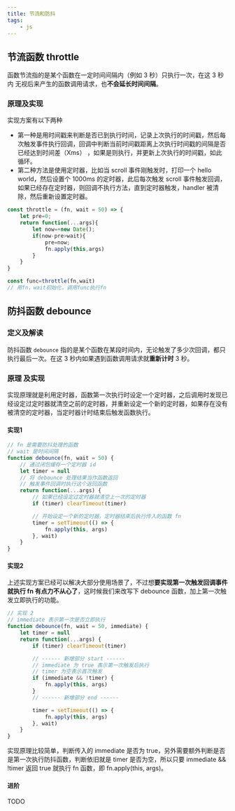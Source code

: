 ```yaml
---
title: 节流和防抖
tags:
    - js
---
```


## 节流函数 throttle

函数节流指的是某个函数在一定时间间隔内（例如 3 秒）只执行一次，在这 3 秒内 无视后来产生的函数调用请求，也**不会延长时间间隔**。

### 原理及实现

实现方案有以下两种

- 第一种是用时间戳来判断是否已到执行时间，记录上次执行的时间戳，然后每次触发事件执行回调，回调中判断当前时间戳距离上次执行时间戳的间隔是否已经达到时间差（Xms） ，如果是则执行，并更新上次执行的时间戳，如此循环。
- 第二种方法是使用定时器，比如当 scroll 事件刚触发时，打印一个 hello world，然后设置个 1000ms 的定时器，此后每次触发 scroll 事件触发回调，如果已经存在定时器，则回调不执行方法，直到定时器触发，handler 被清除，然后重新设置定时器。

```js
const throttle = (fn, wait = 50) => {
    let pre=0;
    return function(...args){
        let now=+new Date();
        if(now-pre>wait){
            pre=now;
            fn.apply(this,args)
        }
    }
}

const func=throttle(fn,wait)
// 用fn，wait初始化，调用func执行fn
```

## 防抖函数 debounce

### 定义及解读

防抖函数 `debounce` 指的是某个函数在某段时间内，无论触发了多少次回调，都只执行最后一次。在这 3 秒内如果遇到函数调用请求就**重新计时** 3 秒。

### 原理 及实现

实现原理就是利用定时器，函数第一次执行时设定一个定时器，之后调用时发现已经设定过定时器就清空之前的定时器，并重新设定一个新的定时器，如果存在没有被清空的定时器，当定时器计时结束后触发函数执行。

#### 实现1

```js
// fn 是需要防抖处理的函数
// wait 是时间间隔
function debounce(fn, wait = 50) {
    // 通过闭包缓存一个定时器 id
    let timer = null
    // 将 debounce 处理结果当作函数返回
    // 触发事件回调时执行这个返回函数
    return function(...args) {
        // 如果已经设定过定时器就清空上一次的定时器
        if (timer) clearTimeout(timer)

        // 开始设定一个新的定时器，定时器结束后执行传入的函数 fn
        timer = setTimeout(() => {
            fn.apply(this, args)
        }, wait)
    }
}
```

#### 实现2

上述实现方案已经可以解决大部分使用场景了，不过想**要实现第一次触发回调事件就执行 fn 有点力不从心了**，这时候我们来改写下 debounce 函数，加上第一次触发立即执行的功能。

```js
// 实现 2
// immediate 表示第一次是否立即执行
function debounce(fn, wait = 50, immediate) {
    let timer = null
    return function(...args) {
        if (timer) clearTimeout(timer)

        // ------ 新增部分 start ------
        // immediate 为 true 表示第一次触发后执行
        // timer 为空表示首次触发
        if (immediate && !timer) {
            fn.apply(this, args)
        }
        // ------ 新增部分 end ------

        timer = setTimeout(() => {
            fn.apply(this, args)
        }, wait)
    }
}
```

实现原理比较简单，判断传入的 immediate 是否为 true，另外需要额外判断是否是第一次执行防抖函数，判断依旧就是 timer 是否为空，所以只要 immediate && !timer 返回 true 就执行 fn 函数，即 fn.apply(this, args)。

#### 进阶

TODO
